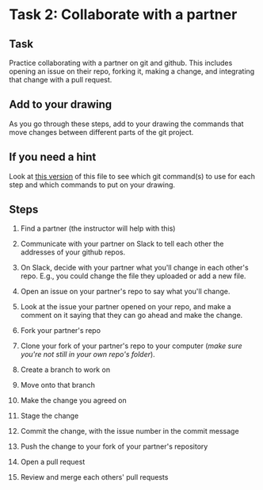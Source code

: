 # Task 2: Collaborate with a partner

## Task
Practice collaborating with a partner on git and github. This includes opening an issue on their repo, forking it, making a change, and integrating that change with a pull request.

## Add to your drawing
As you go through these steps, add to your drawing the commands that move changes between different parts of the git project. 

## If you need a hint
Look at [this version](https://github.com/koudyk/intro_git_github/blob/main/2-in-class-tutorial/HINTS__task-2_collaborate-with-a-partner.md) of this file to see which git command(s) to use for each step and which commands to put on your drawing.

## Steps
1. Find a partner (the instructor will help with this)

2. Communicate with your partner on Slack to tell each other the addresses of your github repos.

3. On Slack, decide with your partner what you'll change in each other's repo. E.g., you could change the file they uploaded or add a new file.

4. Open an issue on your partner's repo to say what you'll change.

5. Look at the issue your partner opened on your repo, and make a comment on it saying that they can go ahead and make the change. 

6. Fork your partner's repo

7. Clone your fork of your partner's repo to your computer (*make sure you're not still in your own repo's folder*).

8. Create a branch to work on

9.  Move onto that branch

10. Make the change you agreed on

11. Stage the change
    
12. Commit the change, with the issue number in the commit message

13. Push the change to your fork of your partner's repository

14. Open a pull request

15. Review and merge each others' pull requests